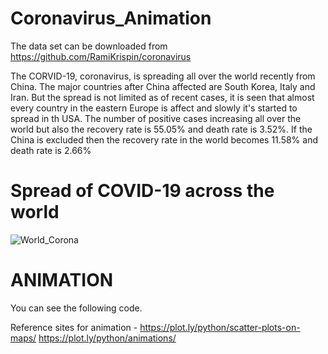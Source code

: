 # Coronavirus_Animation

The data set can be downloaded from https://github.com/RamiKrispin/coronavirus

The CORVID-19, coronavirus, is spreading all over the world recently from China. The major countries after China affected are South Korea, Italy and 
Iran. But the spread is not limited as of recent cases, it is seen that almost every country in the eastern Europe is affect and slowly it's started 
to spread in th USA.
The number of positive cases increasing all over the world but also the recovery rate is 55.05% and death rate is 3.52%.
If the China is excluded then the recovery rate in the world becomes 11.58% and death rate is 2.66%

# Spread of COVID-19 across the world 
![World_Corona](https://user-images.githubusercontent.com/47153425/76369148-f0db1800-6308-11ea-8f59-642206e5ea93.PNG)

# ANIMATION
You can see the following code.

Reference sites for animation - https://plot.ly/python/scatter-plots-on-maps/
                                https://plot.ly/python/animations/
